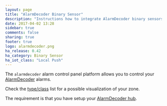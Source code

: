 ```yaml
---
layout: page
title: "AlarmDecoder Binary Sensor"
description: "Instructions how to integrate AlarmDecoder binary sensors into Home Assistant."
date: 2017-04-02 13:28
sidebar: true
comments: false
sharing: true
footer: true
logo: alarmdecoder.png
ha_release: 0.42
ha_category: Binary Sensor
ha_iot_class: "Local Push"
---
```


The `alarmdecoder` alarm control panel platform allows you to control your [AlarmDecoder](https://www.alarmdecoder.com) alarms.

Check the [type/class](/components/binary_sensor/) list for a possible visualization of your zone.

The requirement is that you have setup your [AlarmDecoder hub](/components/alarmdecoder/).
